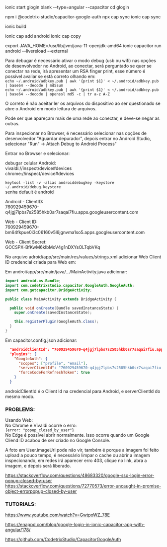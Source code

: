 ionic start glogin blank --type=angular --capacitor
cd glogin

npm i @codetrix-studio/capacitor-google-auth
npx cap sync
ionic cap sync

ionic build

ionic cap add android
ionic cap copy

export JAVA_HOME=/usr/lib/jvm/java-11-openjdk-amd64
ionic capacitor run android --livereload --external




Para debugar é necessário ativar o modo debug (usb ou wifi) nas opções de desenvolvedor no Android, ao conectar, será perguntado se quer se conectar na rede, irá apresentar um RSA finger print, esse número é possível avaliar se está correto olhando em:  
`echo ~/.android/adbkey.pub | awk '{print $1}' < ~/.android/adbkey.pub | base64 --decode | md5sum`  
`echo ~/.android/adbkey.pub | awk '{print $1}' < ~/.android/adbkey.pub | base64 --decode | openssl md5 -c | tr a-z A-Z`  

O correto é não aceitar ler os arquivos do dispositivo ao ser questionado se abre o Android em modo leitura de arquivos.  

Pode ser que apareçam mais de uma rede ao conectar, e deve-se negar as outras.  

Para inspecionar no Browser, é necessário selecionar nas opções de desenvolvedor "Aguardar depurador", depois entrar no Android Studio, selecionar "Run" -> Attach Debug to Android Process"  

Entrar no Browser e selecionar:  

debugar celular Android:  
vivaldi://inspect/device#devices  
chrome://inspect/device#devices




`keytool -list -v -alias androiddebugkey -keystore ~/.android/debug.keystore`  
senha default é android

Android - ClientID:  
760929459670-q4jgj7lpbs7s2585hkb0sr7saqai7fiu.apps.googleusercontent.com

Web - Client ID:  
760929459670-bm64fkpue0i3c06160v5l6jgnvma1so5.apps.googleusercontent.com

Web -  Client Secret:  
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

No arquivo adroid/app/src/main/res/values/strings.xml adicionar Web Client ID credencial criada para Web em:  
<string name="server_client_id">  

Em androi/app/src/main/java/.../MainActivity.java adicionar:  
```java
import android.os.Bundle;
import com.codetrixstudio.capacitor.GoogleAuth.GoogleAuth;
import com.getcapacitor.BridgeActivity;

public class MainActivity extends BridgeActivity {

  public void onCreate(Bundle savedInstanceState) {
    super.onCreate(savedInstanceState);

    this.registerPlugin(GoogleAuth.class);
  }
}
```

Em capacitor.config.json adicionar:  
```json
  "androidClientId": "760929459670-q4jgj7lpbs7s2585hkb0sr7saqai7fiu.apps.googleusercontent.com",
  "plugins": {
    "GoogleAuth": {
      "scopes": ["profile", "email"],
      "serverClientId": "760929459670-q4jgj7lpbs7s2585hkb0sr7saqai7fiu.apps.googleusercontent.com",
      "forceCodeForRefreshToken": true
    }
  }
```
androidClientId é o Client Id na credencial para Android, e serverClientId do mesmo modo.  





### PROBLEMS:  
Usando Web:  
No Chrome e Vivaldi ocorre o erro:  
`{error: "popup_closed_by_user"}`  
No Edge é possível abrir normalmente. Isso ocorre quando um Google Cliend ID acabou de ser criado no Google Console.  

A foto em User.imageUrl pode não vir, também é porque a imagem foi feito upload a pouco tempo, é necessário limpar o cache ou abrir a imagem inspecionando, em redes irá aparecer erro 403, clique no link, abra a imagem, e depois será liberado.  

https://stackoverflow.com/questions/48683320/google-sso-login-error-popup-closed-by-user  
https://stackoverflow.com/questions/72770573/error-uncaught-in-promise-object-errorpopup-closed-by-user  


### TUTORIALS:  
https://www.youtube.com/watch?v=GwtpoWZ_78E

https://enappd.com/blog/google-login-in-ionic-capacitor-app-with-angular/178/

https://github.com/CodetrixStudio/CapacitorGoogleAuth